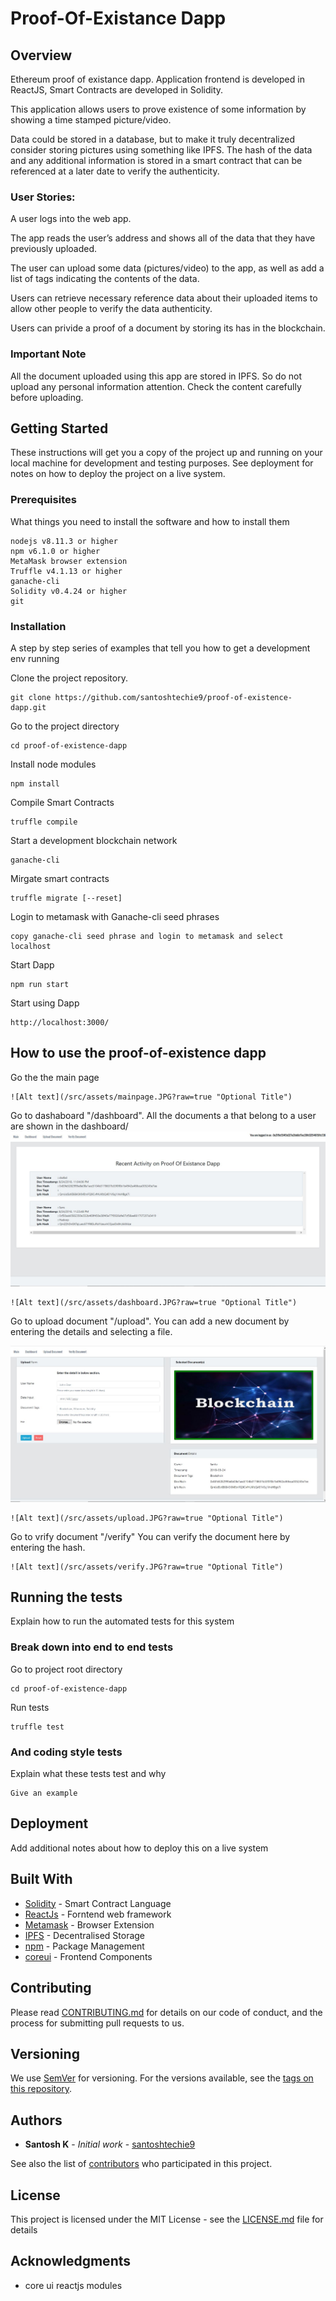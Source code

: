 # Proof-Of-Existance Dapp

## Overview
Ethereum proof of existance dapp. Application frontend is developed in ReactJS, Smart Contracts are developed in Solidity. 

This application allows users to prove existence of some information by showing a time stamped picture/video.

Data could be stored in a database, but to make it truly decentralized consider storing pictures using something like IPFS. The hash of the data and any additional information is stored in a smart contract that can be referenced at a later date to verify the authenticity.

### User Stories:
A user logs into the web app. 

The app reads the user’s address and shows all of the data that they have previously uploaded.

The user can upload some data (pictures/video) to the app, as well as add a list of tags indicating the contents of the data.

Users can retrieve necessary reference data about their uploaded items to allow other people to verify the data authenticity.

Users can privide a proof of a document by storing its has in the blockchain. 

### Important Note
All the document uploaded using this app are stored in IPFS. So do not upload any personal information attention. Check the content carefully before  uploading.

## Getting Started

These instructions will get you a copy of the project up and running on your local machine for development and testing purposes. See deployment for notes on how to deploy the project on a live system.

### Prerequisites

What things you need to install the software and how to install them

```
nodejs v8.11.3 or higher
npm v6.1.0 or higher
MetaMask browser extension
Truffle v4.1.13 or higher
ganache-cli
Solidity v0.4.24 or higher
git
```

### Installation

A step by step series of examples that tell you how to get a development env running

Clone the project repository.

```
git clone https://github.com/santoshtechie9/proof-of-existence-dapp.git
```

Go to the project directory

```
cd proof-of-existence-dapp
```

Install node modules

```
npm install
```

Compile Smart Contracts

```
truffle compile
```

Start a development blockchain network

```
ganache-cli
```

Mirgate smart contracts

```
truffle migrate [--reset]
```


Login to metamask with Ganache-cli seed phrases

```
copy ganache-cli seed phrase and login to metamask and select localhost
```

Start Dapp

```
npm run start
```

Start using Dapp

```
http://localhost:3000/
```

## How to use the proof-of-existence dapp

Go the the main page
```
![Alt text](/src/assets/mainpage.JPG?raw=true "Optional Title")
```

Go to dashaboard "/dashboard".
All the documents a that belong to a user are shown in the dashboard/
![Alt text](/src/assets/dashboard.JPG?raw=true "Optional Title")

```
![Alt text](/src/assets/dashboard.JPG?raw=true "Optional Title")
```

Go to upload document "/upload".
You can add a new document by entering the details and selecting a file.

![Alt text](/src/assets/upload.JPG?raw=true "Optional Title")
```
![Alt text](/src/assets/upload.JPG?raw=true "Optional Title")
```

Go to vrify document "/verify"
You can verify the document here by entering the hash.

```
![Alt text](/src/assets/verify.JPG?raw=true "Optional Title")
```

## Running the tests

Explain how to run the automated tests for this system

### Break down into end to end tests

Go to project root directory

```
cd proof-of-existence-dapp
```

Run tests

```
truffle test
```

### And coding style tests

Explain what these tests test and why

```
Give an example
```

## Deployment

Add additional notes about how to deploy this on a live system

## Built With

* [Solidity](https://reactjs.org/docs/getting-started.html) - Smart Contract Language
* [ReactJs](https://reactjs.org/docs/getting-started.html) - Forntend web framework 
* [Metamask](https://reactjs.org/docs/getting-started.html) - Browser Extension
* [IPFS](https://reactjs.org/docs/getting-started.html) - Decentralised Storage
* [npm](https://www.npmjs.com/) - Package Management
* [coreui](https://coreui.io/v1/docs/getting-started/introduction/#reactjs) - Frontend Components

## Contributing

Please read [CONTRIBUTING.md](https://github.com/santoshtechie9) for details on our code of conduct, and the process for submitting pull requests to us.

## Versioning

We use [SemVer](http://semver.org/) for versioning. For the versions available, see the [tags on this repository](https://github.com/your/project/tags). 

## Authors

* **Santosh K** - *Initial work* - [santoshtechie9](https://github.com/santoshtechie9)

See also the list of [contributors](https://github.com/santoshtechie9/proof-of-existence-dapp/graphs/contributors) who participated in this project.

## License

This project is licensed under the MIT License - see the [LICENSE.md](LICENSE.md) file for details

## Acknowledgments

* core ui reactjs modules
